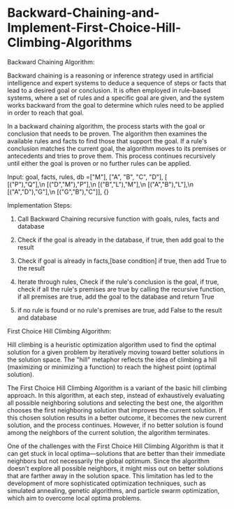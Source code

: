 # Backward-Chaining-and-Implement-First-Choice-Hill-Climbing-Algorithms

Backward Chaining Algorithm:

Backward chaining is a reasoning or inference strategy used in artificial intelligence and expert systems to deduce a sequence of steps or facts that lead to a desired goal or conclusion. It is often employed in rule-based systems, where a set of rules and a specific goal are given, and the system works backward from the goal to determine which rules need to be applied in order to reach that goal.

In a backward chaining algorithm, the process starts with the goal or conclusion that needs to be proven. The algorithm then examines the available rules and facts to find those that support the goal. If a rule's conclusion matches the current goal, the algorithm moves to its premises or antecedents and tries to prove them. This process continues recursively until either the goal is proven or no further rules can be applied.

Input:
goal, facts, rules, db =["M"], ["A", "B", "C", "D"], [<br>
[("P"),"Q"],\n
[("D","M"),"P"],\n
[("B","L"),"M"],\n
[("A","B"),"L"],\n
[("A","D"),"G"],\n
[("G","B"),"C"]], {}

Implementation Steps:

1. Call Backward Chaining recursive function with goals, rules, facts and database
2. Check if the goal is already in the database,
    if true, then add goal to the result
3. Check if goal is already in facts,[base condition]
    if true, then add True to the result

4. Iterate through rules, Check if the rule's conclusion is the goal,
    if true, check if all the rule's premises are true by calling the recursive function,
    if all premises are true, add the goal to the database and return True
5. if no rule is found or no rule's premises are true, add False to the result and
    database

First Choice Hill Climbing Algorithm:

Hill climbing is a heuristic optimization algorithm used to find the optimal solution for a given problem by iteratively moving toward better solutions in the solution space. The "hill" metaphor reflects the idea of climbing a hill (maximizing or minimizing a function) to reach the highest point (optimal solution).

The First Choice Hill Climbing Algorithm is a variant of the basic hill climbing approach. In this algorithm, at each step, instead of exhaustively evaluating all possible neighboring solutions and selecting the best one, the algorithm chooses the first neighboring solution that improves the current solution. If this chosen solution results in a better outcome, it becomes the new current solution, and the process continues. However, if no better solution is found among the neighbors of the current solution, the algorithm terminates.

One of the challenges with the First Choice Hill Climbing Algorithm is that it can get stuck in local optima—solutions that are better than their immediate neighbors but not necessarily the global optimum. Since the algorithm doesn't explore all possible neighbors, it might miss out on better solutions that are farther away in the solution space. This limitation has led to the development of more sophisticated optimization techniques, such as simulated annealing, genetic algorithms, and particle swarm optimization, which aim to overcome local optima problems.
